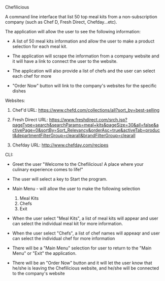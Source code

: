 Chefilicious

A command line interface that list 50 top meal kits from a non-subscription company (such as Chef D, Fresh Direct, Chefday...etc).  

The application will allow the user to see the following information:

* A list of 50 meal kits information and allow the user to make a product selection for each meal kit.

* The application will scrape the information from a company website and it will have a link to connect the user to the website.

* The application will also provide a list of chefs and the user can select each chef for more

* "Order Now" button will link to the company's websites for the specific dishes


Websites:

1) Chef'd     URL:  https://www.chefd.com/collections/all?sort_by=best-selling

2) Fresh Direct
     URL:  https://www.freshdirect.com/srch.jsp?pageType=search&searchParams=meal+kits&pageSize=30&all=false&activePage=0&sortBy=Sort_Relevancy&orderAsc=true&activeTab=product&departmentFilterGroup=clearall&brandFilterGroup=clearall

3) Chefday
     URL:  http://www.chefday.com/recipes


CLI:

* Greet the user
  "Welcome to the Chefilicious! A place where your culinary experience comes to life!"

* The user will select a key to Start the program.

* Main Menu - will allow the user to make the following selection
  1) Meal Kits
  2) Chefs
  3) Exit

* When the user select "Meal Kits", a list of meal kits will appear and user can select the  individual meal kit for more information.

* When the user select "Chefs", a list of chef names will appeaqr and user can select the individual chef for more information

* There will be a "Main Menu" selection for user to return to the "Main Menu" or "Exit" the application.

* There will be an "Order Now" button and it will let the user know that he/she is leaving the Chefilicious website, and he/she will be connected to the company's website
